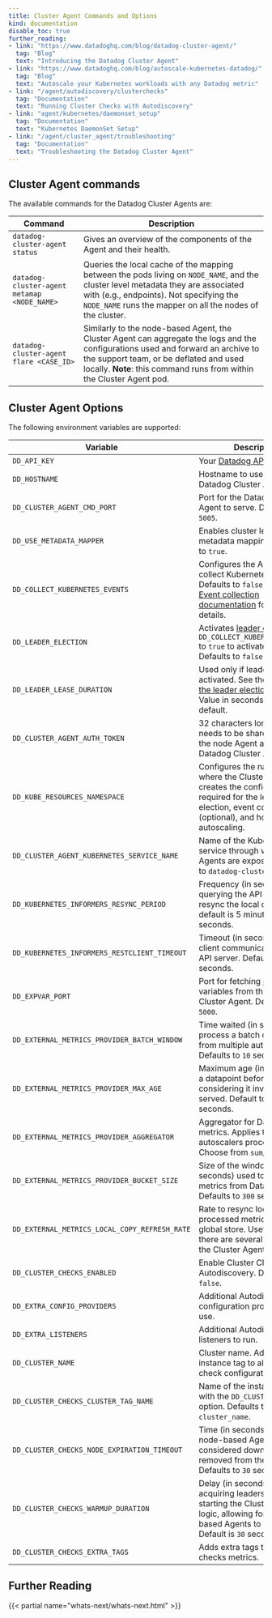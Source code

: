 ```yaml
---
title: Cluster Agent Commands and Options
kind: documentation
disable_toc: true
further_reading:
- link: "https://www.datadoghq.com/blog/datadog-cluster-agent/"
  tag: "Blog"
  text: "Introducing the Datadog Cluster Agent"
- link: "https://www.datadoghq.com/blog/autoscale-kubernetes-datadog/"
  tag: "Blog"
  text: "Autoscale your Kubernetes workloads with any Datadog metric"
- link: "/agent/autodiscovery/clusterchecks"
  tag: "Documentation"
  text: "Running Cluster Checks with Autodiscovery"
- link: "agent/kubernetes/daemonset_setup"
  tag: "Documentation"
  text: "Kubernetes DaemonSet Setup"
- link: "/agent/cluster_agent/troubleshooting"
  tag: "Documentation"
  text: "Troubleshooting the Datadog Cluster Agent"
---
```


## Cluster Agent commands

The available commands for the Datadog Cluster Agents are:

| Command                                     | Description                                                                                                                                                                                                                                         |
|---------------------------------------------|-----------------------------------------------------------------------------------------------------------------------------------------------------------------------------------------------------------------------------------------------------|
| `datadog-cluster-agent status`              | Gives an overview of the components of the Agent and their health.                                                                                                                                                                                  |
| `datadog-cluster-agent metamap <NODE_NAME>` | Queries the local cache of the mapping between the pods living on `NODE_NAME`, and the cluster level metadata they are associated with (e.g., endpoints). Not specifying the `NODE_NAME` runs the mapper on all the nodes of the cluster.           |
| `datadog-cluster-agent flare <CASE_ID>`     | Similarly to the node-based Agent, the Cluster Agent can aggregate the logs and the configurations used and forward an archive to the support team, or be deflated and used locally. **Note**: this command runs from within the Cluster Agent pod. |

## Cluster Agent Options

The following environment variables are supported:

| Variable                                      | Description                                                                                                                                                            |
|-----------------------------------------------|------------------------------------------------------------------------------------------------------------------------------------------------------------------------|
| `DD_API_KEY`                                  | Your [Datadog API key][1].                                                                                                                                             |
| `DD_HOSTNAME`                                 | Hostname to use for the Datadog Cluster Agent.                                                                                                                         |
| `DD_CLUSTER_AGENT_CMD_PORT`                   | Port for the Datadog Cluster Agent to serve. Defaults to `5005`.                                                                                                       |
| `DD_USE_METADATA_MAPPER`                      | Enables cluster level metadata mapping. Defaults to `true`.                                                                                                            |
| `DD_COLLECT_KUBERNETES_EVENTS`                | Configures the Agent to collect Kubernetes events. Defaults to `false`. See the [Event collection documentation][2] for more details.                                  |
| `DD_LEADER_ELECTION`                          | Activates [leader election][3]. Set `DD_COLLECT_KUBERNETES_EVENTS` to `true` to activate this feature. Defaults to `false`.                                            |
| `DD_LEADER_LEASE_DURATION`                    | Used only if leader election is activated. See the details [in the leader election section][3]. Value in seconds, 60 by default.                                       |
| `DD_CLUSTER_AGENT_AUTH_TOKEN`                 | 32 characters long token that needs to be shared between the node Agent and the Datadog Cluster Agent.                                                                 |
| `DD_KUBE_RESOURCES_NAMESPACE`                 | Configures the namespace where the Cluster Agent creates the configmaps required for the leader election, event collection (optional), and horizontal pod autoscaling. |
| `DD_CLUSTER_AGENT_KUBERNETES_SERVICE_NAME`    | Name of the Kubernetes service through which Cluster Agents are exposed. Defaults to `datadog-cluster-agent`.                                                          |
| `DD_KUBERNETES_INFORMERS_RESYNC_PERIOD`       | Frequency (in seconds) for querying the API server to resync the local cache. The default is 5 minutes, or `300` seconds.                                              |
| `DD_KUBERNETES_INFORMERS_RESTCLIENT_TIMEOUT`  | Timeout (in seconds) of the client communicating with the API server. Defaults to `60` seconds.                                                                        |
| `DD_EXPVAR_PORT`                              | Port for fetching [expvar][4] public variables from the Datadog Cluster Agent. Defaults to port `5000`.                                                                |
| `DD_EXTERNAL_METRICS_PROVIDER_BATCH_WINDOW`   | Time waited (in seconds) to process a batch of metrics from multiple autoscalers. Defaults to `10` seconds.                                                            |
| `DD_EXTERNAL_METRICS_PROVIDER_MAX_AGE`        | Maximum age (in seconds) of a datapoint before considering it invalid to be served. Default to `120` seconds.                                                          |
| `DD_EXTERNAL_METRICS_PROVIDER_AGGREGATOR`     | Aggregator for Datadog metrics. Applies to all autoscalers processed. Choose from `sum`/`avg`/`max`/`min`.                                                             |
| `DD_EXTERNAL_METRICS_PROVIDER_BUCKET_SIZE`    | Size of the window (in seconds) used to query metrics from Datadog. Defaults to `300` seconds.                                                                         |
| `DD_EXTERNAL_METRICS_LOCAL_COPY_REFRESH_RATE` | Rate to resync local cache of processed metrics with the global store. Useful when there are several replicas of the Cluster Agent.                                    |
| `DD_CLUSTER_CHECKS_ENABLED`                   | Enable Cluster Check Autodiscovery. Defaults to `false`.                                                                                                               |
| `DD_EXTRA_CONFIG_PROVIDERS`                   | Additional Autodiscovery configuration providers to use.                                                                                                               |
| `DD_EXTRA_LISTENERS`                          | Additional Autodiscovery listeners to run.                                                                                                                             |
| `DD_CLUSTER_NAME`                             | Cluster name. Added as an instance tag to all cluster check configurations.                                                                                            |
| `DD_CLUSTER_CHECKS_CLUSTER_TAG_NAME`          | Name of the instance tag set with the `DD_CLUSTER_NAME` option. Defaults to `cluster_name`.                                                                            |
| `DD_CLUSTER_CHECKS_NODE_EXPIRATION_TIMEOUT`   | Time (in seconds) after which node-based Agents are considered down and removed from the pool. Defaults to `30` seconds.                                               |
| `DD_CLUSTER_CHECKS_WARMUP_DURATION`           | Delay (in seconds) between acquiring leadership and starting the Cluster Checks logic, allowing for all node-based Agents to register first. Default is `30` seconds.  |
| `DD_CLUSTER_CHECKS_EXTRA_TAGS`                | Adds extra tags to cluster checks metrics.                                                                                                                             |

## Further Reading

{{< partial name="whats-next/whats-next.html" >}}

[1]: https://app.datadoghq.com/account/settings#api
[2]: /agent/cluster_agent/event_collection
[3]: /agent/kubernetes/event_collection/#leader-election
[4]: https://golang.org/pkg/expvar
